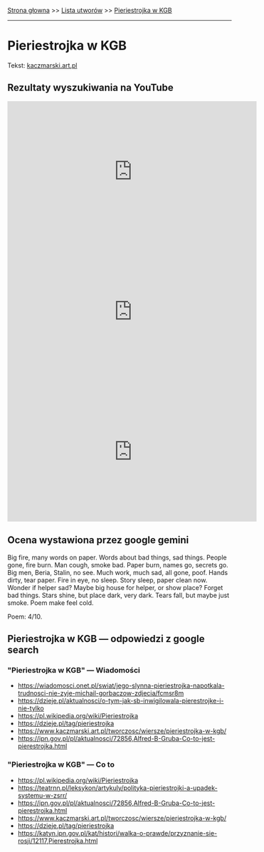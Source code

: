 [Strona głowna](../index.md) >> [Lista utworów](../list.md) >> [Pieriestrojka w KGB](414.md)

---

# Pieriestrojka w KGB

Tekst: [kaczmarski.art.pl](https://www.kaczmarski.art.pl/tworczosc/wiersze/pieriestrojka-w-kgb/)

## Rezultaty wyszukiwania na YouTube

<iframe width="560" height="315" src="https://www.youtube.com/embed/NneugXQBI5k?si=IdontcarewhotheIRSsendsImnotpayingtaxes" title="YouTube video player" frameborder="0" allow="accelerometer; autoplay; clipboard-write; encrypted-media; gyroscope; picture-in-picture; web-share" referrerpolicy="strict-origin-when-cross-origin" allowfullscreen></iframe>

<iframe width="560" height="315" src="https://www.youtube.com/embed/NTNcxGVgn9I?si=IdontcarewhotheIRSsendsImnotpayingtaxes" title="YouTube video player" frameborder="0" allow="accelerometer; autoplay; clipboard-write; encrypted-media; gyroscope; picture-in-picture; web-share" referrerpolicy="strict-origin-when-cross-origin" allowfullscreen></iframe>

<iframe width="560" height="315" src="https://www.youtube.com/embed/TRsRqIjqpQs?si=IdontcarewhotheIRSsendsImnotpayingtaxes" title="YouTube video player" frameborder="0" allow="accelerometer; autoplay; clipboard-write; encrypted-media; gyroscope; picture-in-picture; web-share" referrerpolicy="strict-origin-when-cross-origin" allowfullscreen></iframe>

## Ocena wystawiona przez google gemini

Big fire, many words on paper. Words about bad things, sad things. People gone, fire burn. Man cough, smoke bad. Paper burn, names go, secrets go. Big men, Beria, Stalin, no see. Much work, much sad, all gone, poof. Hands dirty, tear paper. Fire in eye, no sleep. Story sleep, paper clean now. Wonder if helper sad? Maybe big house for helper, or show place? Forget bad things. Stars shine, but place dark, very dark. Tears fall, but maybe just smoke. Poem make feel cold.

Poem: 4/10.


## Pieriestrojka w KGB — odpowiedzi z google search

### "Pieriestrojka w KGB" — Wiadomości

 - <https://wiadomosci.onet.pl/swiat/jego-slynna-pieriestrojka-napotkala-trudnosci-nie-zyje-michail-gorbaczow-zdjecia/fcmsr8m>
 - <https://dzieje.pl/aktualnosci/o-tym-jak-sb-inwigilowala-pierestrojke-i-nie-tylko>
 - <https://pl.wikipedia.org/wiki/Pieriestrojka>
 - <https://dzieje.pl/tag/pieriestrojka>
 - <https://www.kaczmarski.art.pl/tworczosc/wiersze/pieriestrojka-w-kgb/>
 - <https://ipn.gov.pl/pl/aktualnosci/72856,Alfred-B-Gruba-Co-to-jest-pierestrojka.html>

### "Pieriestrojka w KGB" — Co to

 - <https://pl.wikipedia.org/wiki/Pieriestrojka>
 - <https://teatrnn.pl/leksykon/artykuly/polityka-pieriestrojki-a-upadek-systemu-w-zsrr/>
 - <https://ipn.gov.pl/pl/aktualnosci/72856,Alfred-B-Gruba-Co-to-jest-pierestrojka.html>
 - <https://www.kaczmarski.art.pl/tworczosc/wiersze/pieriestrojka-w-kgb/>
 - <https://dzieje.pl/tag/pieriestrojka>
 - <https://katyn.ipn.gov.pl/kat/histori/walka-o-prawde/przyznanie-sie-rosji/12117,Pierestrojka.html>

